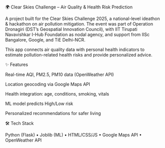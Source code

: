 🌍 Clear Skies Challenge – Air Quality & Health Risk Prediction

A project built for the Clear Skies Challenge 2025, a national-level ideathon & hackathon on air pollution mitigation. The event was part of Operation Dronagiri (DST’s Geospatial Innovation Council), with IIT Tirupati Navavishkar I-Hub Foundation as nodal agency, and support from IISc Bangalore, Google, and TiE Delhi-NCR.

This app connects air quality data with personal health indicators to estimate pollution-related health risks and provide personalized advice.

✨ Features

Real-time AQI, PM2.5, PM10 data (OpenWeather API)

Location geocoding via Google Maps API

Health integration: age, conditions, smoking, vitals

ML model predicts High/Low risk

Personalized recommendations for safer living

🛠️ Tech Stack

Python (Flask) • Joblib (ML) • HTML/CSS/JS • Google Maps API • OpenWeather API
